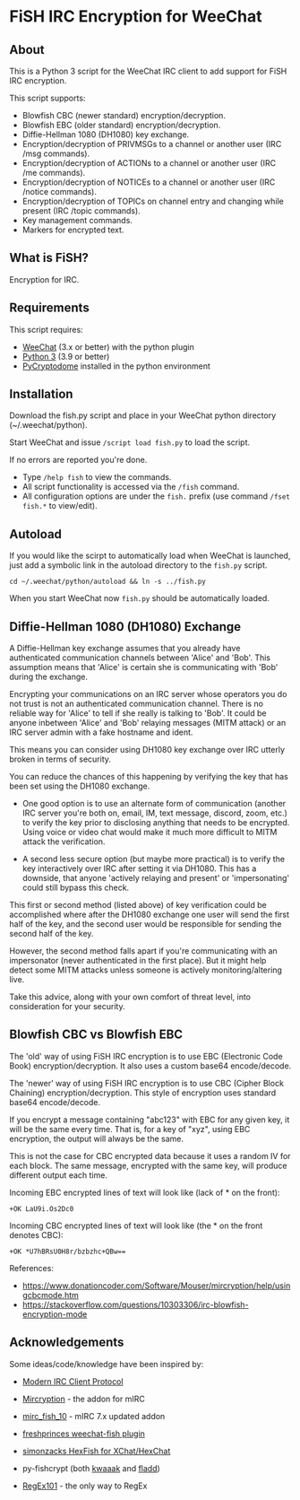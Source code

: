 # FiSH IRC Encryption for WeeChat

## About

This is a Python 3 script for the WeeChat IRC client to add support for FiSH IRC encryption.

This script supports:

- Blowfish CBC (newer standard) encryption/decryption.
- Blowfish EBC (older standard) encryption/decryption.
- Diffie-Hellman 1080 (DH1080) key exchange.
- Encryption/decryption of PRIVMSGs to a channel or another user (IRC /msg commands).
- Encryption/decryption of ACTIONs to a channel or another user (IRC /me commands).
- Encryption/decryption of NOTICEs to a channel or another user (IRC /notice commands).
- Encryption/decryption of TOPICs on channel entry and changing while present (IRC /topic commands).
- Key management commands.
- Markers for encrypted text.

## What is FiSH?

Encryption for IRC.

## Requirements

This script requires:

- [WeeChat](https://www.weechat.org/) (3.x or better) with the python plugin
- [Python 3](https://www.python.org/) (3.9 or better)
- [PyCryptodome](https://www.pycryptodome.org/) installed in the python environment

## Installation

Download the fish.py script and place in your WeeChat python directory (~/.weechat/python).

Start WeeChat and issue `/script load fish.py` to load the script.

If no errors are reported you're done.

- Type `/help fish` to view the commands.
- All script functionality is accessed via the `/fish` command.
- All configuration options are under the `fish.` prefix (use command `/fset fish.*` to view/edit).

## Autoload

If you would like the scirpt to automatically load when WeeChat is launched, just add a symbolic link in the autoload
directory to the `fish.py` script.

`cd ~/.weechat/python/autoload && ln -s ../fish.py`

When you start WeeChat now `fish.py` should be automatically loaded.

## Diffie-Hellman 1080 (DH1080) Exchange

A Diffie-Hellman key exchange assumes that you already have authenticated communication channels between 'Alice' and
'Bob'. This assumption means that 'Alice' is certain she is communicating with 'Bob' during the exchange.

Encrypting your communications on an IRC server whose operators you do not trust is not an authenticated communication
channel. There is no reliable way for 'Alice' to tell if she really is talking to 'Bob'. It could be anyone inbetween
'Alice' and 'Bob' relaying messages (MITM attack) or an IRC server admin with a fake hostname and ident.

This means you can consider using DH1080 key exchange over IRC utterly broken in terms of security.

You can reduce the chances of this happening by verifying the key that has been set using the DH1080 exchange.

- One good option is to use an alternate form of communication (another IRC server you're both on, email, IM, text
  message, discord, zoom, etc.) to verify the key prior to disclosing anything that needs to be encrypted. Using voice
  or video chat would make it much more difficult to MITM attack the verification.

- A second less secure option (but maybe more practical) is to verify the key interactively over IRC after setting it
  via DH1080. This has a downside, that anyone 'actively relaying and present' or 'impersonating' could still bypass
  this check.

This first or second method (listed above) of key verification could be accomplished where after the DH1080 exchange one
user will send the first half of the key, and the second user would be responsible for sending the second half of the
key.

However, the second method falls apart if you're communicating with an impersonator (never authenticated in the first
place).  But it might help detect some MITM attacks unless someone is actively monitoring/altering live.

Take this advice, along with your own comfort of threat level, into consideration for your security.

## Blowfish CBC vs Blowfish EBC

The 'old' way of using FiSH IRC encryption is to use EBC (Electronic Code Book) encryption/decryption. It also uses a
custom base64 encode/decode.

The 'newer' way of using FiSH IRC encryption is to use CBC (Cipher Block Chaining) encryption/decryption. This style of
encryption uses standard base64 encode/decode.

If you encrypt a message containing "abc123" with EBC for any given key, it will be the same every time. That is, for
a key of "xyz", using EBC encryption, the output will always be the same.

This is not the case for CBC encrypted data because it uses a random IV for each block. The same message, encrypted with
the same key, will produce different output each time.

Incoming EBC encrypted lines of text will look like (lack of * on the front):

`+OK LaU9i.Os2Dc0`

Incoming CBC encrypted lines of text will look like (the * on the front denotes CBC):

`+OK *U7hBRsU0H8r/bzbzhc+QBw==`

References:

 - https://www.donationcoder.com/Software/Mouser/mircryption/help/usingcbcmode.htm
 - https://stackoverflow.com/questions/10303306/irc-blowfish-encryption-mode

## Acknowledgements

Some ideas/code/knowledge have been inspired by:

 - [Modern IRC Client Protocol](https://modern.ircdocs.horse/)

 - [Mircryption](https://www.donationcoder.com/software/mouser/other-projects/mircryption) - the addon for mIRC

 - [mirc_fish_10](https://github.com/flakes/mirc_fish_10/) - mIRC 7.x updated addon

 - [freshprinces weechat-fish plugin](https://github.com/freshprince/weechat-fish)

 - [simonzacks HexFish for XChat/HexChat](https://github.com/simonzack/hexfish)

 - py-fishcrypt (both [kwaaak](https://github.com/kwaaak/py-fishcrypt) and
   [fladd](https://github.com/fladd/py-fishcrypt))

 - [RegEx101](https://regex101.com/) - the only way to RegEx
